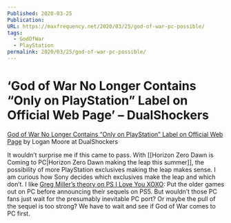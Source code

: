 ```yaml
---
Published: 2020-03-25
Publication: 
URL: https://maxfrequency.net/2020/03/25/god-of-war-pc-possible/
tags:
  - GodOfWar
  - PlayStation
permalink: 2020/03/25/god-of-war-pc-possible/
---
```

# ‘God of War No Longer Contains “Only on PlayStation” Label on Official Web Page’ – DualShockers

[God of War No Longer Contains “Only on PlayStation” Label on Official Web Page](https://www.dualshockers.com/god-of-war-pc-ps4-only-on-playstation/) by Logan Moore at DualShockers

It wouldn’t surprise me if this came to pass. With [[Horizon Zero Dawn is Coming to PC|Horizon Zero Dawn making the leap this summer]], the possibility of more PlayStation exclusives making the leap makes sense. I am curious how Sony decides which exclusives make the leap and which don’t. I like [Greg Miller’s theory on PS I Love You XOXO](https://overcast.fm/+HTm4Jm75U): Put the older games out on PC before announcing their sequels on PS5. But wouldn’t those PC fans just wait for the presumably inevitable PC port? Or maybe the pull of the sequel is too strong? We have to wait and see if God of War comes to PC first.